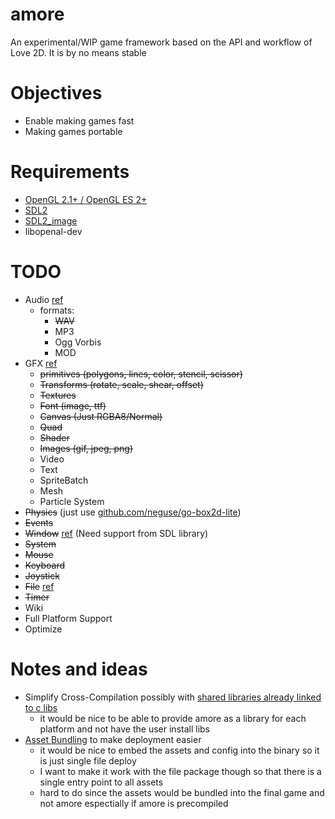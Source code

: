 # amore

An experimental/WIP game framework based on the API and workflow of Love 2D. It
is by no means stable

Objectives
==========
* Enable making games fast 
* Making games portable
 
Requirements
============
* [OpenGL 2.1+ / OpenGL ES 2+](https://www.opengl.org/wiki/Getting_Started)
* [SDL2](http://libsdl.org/download-2.0.php)
* [SDL2_image](http://www.libsdl.org/projects/SDL_image/)
* libopenal-dev

TODO
=====
* Audio [ref](https://love2d.org/wiki/love.audio)
  - formats:
    * ~~WAV~~
    * MP3
    * Ogg Vorbis
    * MOD
* GFX [ref](https://love2d.org/wiki/love.graphics)
  - ~~primitives (polygons, lines, color, stencil, scissor)~~
  - ~~Transforms (rotate, scale, shear, offset)~~
  - ~~Textures~~
  - ~~Font (image, ttf)~~
  - ~~Canvas (Just RGBA8/Normal)~~
  - ~~Quad~~
  - ~~Shader~~
  - ~~Images (gif, jpeg, png)~~
  - Video
  - Text
  - SpriteBatch
  - Mesh
  - Particle System
* ~~Physics~~ (just use [github.com/neguse/go-box2d-lite](github.com/neguse/go-box2d-lite))
* ~~Events~~
* ~~Window~~ [ref](https://love2d.org/wiki/love.window) (Need support from SDL library)
* ~~System~~
* ~~Mouse~~
* ~~Keyboard~~
* ~~Joystick~~
* ~~File~~ [ref](https://love2d.org/wiki/love.filesystem)
* ~~Timer~~
* Wiki
* Full Platform Support
* Optimize

Notes and ideas
====

* Simplify Cross-Compilation possibly with [shared libraries already linked to c libs](http://blog.ralch.com/tutorial/golang-sharing-libraries/)
  - it would be nice to be able to provide amore as a library for each platform and not have the user install libs
* [Asset Bundling](https://github.com/jteeuwen/go-bindata) to make deployment easier
  - it would be nice to embed the assets and config into the binary so it is just single file deploy
  - I want to make it work with the file package though so that there is a single entry point to all assets
  - hard to do since the assets would be bundled into the final game and not amore espectially if amore is precompiled


